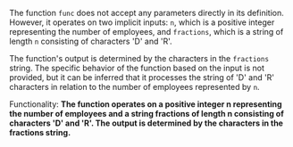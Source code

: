 The function `func` does not accept any parameters directly in its definition. However, it operates on two implicit inputs: `n`, which is a positive integer representing the number of employees, and `fractions`, which is a string of length `n` consisting of characters 'D' and 'R'. 

The function's output is determined by the characters in the `fractions` string. The specific behavior of the function based on the input is not provided, but it can be inferred that it processes the string of 'D' and 'R' characters in relation to the number of employees represented by `n`.

Functionality: **The function operates on a positive integer n representing the number of employees and a string fractions of length n consisting of characters 'D' and 'R'. The output is determined by the characters in the fractions string.**